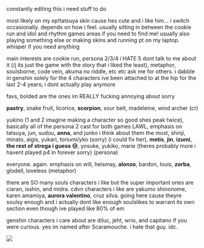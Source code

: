 constantly editing this i need stuff to do

most likely on my ep!tatsuya skin cause hes cute and i like him... i switch occasionally. depends on how i feel. usually sitting in between the cookie run and idol and rhythm games areas if you need to find me! usually also playing something else or making skins and running pt on my laptop. whisper if you need anything

main interests are cookie run, persona 2/3/4 i HATE 5 dont talk to me about it (/j its just the game with the story that i liked the least), metaphor, soulsborne, code vein, akuma no riddle, etc etc ask me for others. i dabble in genshin solely for the 4 characters ive been attached to at the hip for the last 2-4 years; i dont actually play anymore



favs, bolded are the ones im REALLY fucking annoying about sorry

**pastry**, snake fruit, licorice, **scorpion**, sour belt, madeleine, wind archer (cr)

yukino (1 and 2 imagine making a character so good shes peak twice), basically all of the persona 2 cast for both games LAWL, emphasis on tatsuya, jun, sudou, **anna**, and junko i think about them the most, shinji, minato, aigis, yukari, toriumi/yko (sorry) (i could fix her), **metis**, **jin**, **izumi**, **the rest of strega i guess 😒**, yosuke, yukiko, marie (theres probably more i havent played p4 in forever sorry) (persona) 

everyone. again. emphasis on will, heismay, **alonzo**, bardon, louis, **zorba**, glodell, loveless (metaphor) 

there are SO many souls characters i like but the super important ones are ciaran, isshin, and midra. cdvn characters i like are yakumo shinonome, karen amamiya, **aurora valentino**, cruz silva. going here cause theyre soulsy enough and i actually dont like enough soulslikes to warrant its own section even though ive played like 80% of em

genshin characters i care about are diluc, jeht, wrio, and capitano if you were curious. yes im named after Scaramouche. i hate that guy. idc.

![](https://komarev.com/ghpvc/?username=auroravalentino&color=969d69&style=pixel)
